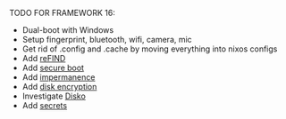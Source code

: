 TODO FOR FRAMEWORK 16:
- Dual-boot with Windows
- Setup fingerprint, bluetooth, wifi, camera, mic
- Get rid of .config and .cache by moving everything into nixos configs
- Add [reFIND](https://nixos.wiki/wiki/REFInd)
- Add [secure boot](https://github.com/nix-community/lanzaboote/blob/master/docs/QUICK_START.md)
- Add [impermanence](https://nixos.wiki/wiki/Impermanence)
- Add [disk encryption](https://nixos.wiki/wiki/Full_Disk_Encryption)
- Investigate [Disko](https://nixos.wiki/wiki/Disko)
- Add [secrets](https://github.com/Mic92/sops-nix)

